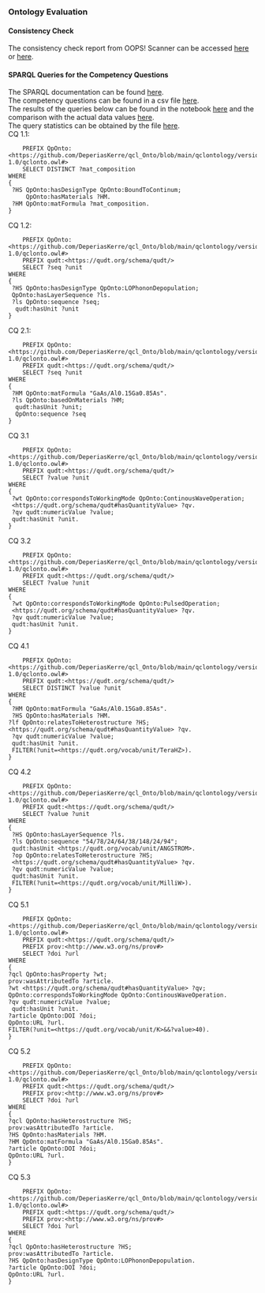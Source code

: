 ### Ontology Evaluation 
#### Consistency Check
The consistency check report from OOPS! Scanner can be accessed [here](https://github.com/DeperiasKerre/qcl_Onto/blob/main/Figures/OOPS_Report.png) or [here](https://github.com/DeperiasKerre/qcl_Onto/blob/main/qclontology/version-1.0/OOPS_Scanner-Report.html).
#### SPARQL Queries for the Competency Questions

The SPARQL documentation can be found [here](https://www.w3.org/TR/rdf-sparql-query/).      
The competency questions can be found in a csv file [here](https://github.com/DeperiasKerre/qcl_Onto/blob/main/Evaluation/Competency_Questions.csv).   
The results of the queries below can be found in the notebook [here](https://github.com/DeperiasKerre/qcl_Onto/blob/main/Evaluation/sparql_queries.ipynb) and the comparison with the actual data values [here](https://github.com/DeperiasKerre/qcl_Onto/blob/main/Evaluation/query_results.csv).  
The query statistics can be obtained by the file [here](https://github.com/DeperiasKerre/qcl_Onto/blob/main/Evaluation/query_statistics.py).    
CQ 1.1: 
```
    PREFIX QpOnto:<https://github.com/DeperiasKerre/qcl_Onto/blob/main/qclontology/version-1.0/qclonto.owl#> 
    SELECT DISTINCT ?mat_composition
WHERE
{
 ?HS QpOnto:hasDesignType QpOnto:BoundToContinum;
     QpOnto:hasMaterials ?HM.
 ?HM QpOnto:matFormula ?mat_composition.
}
```
CQ 1.2:
```
    PREFIX QpOnto:<https://github.com/DeperiasKerre/qcl_Onto/blob/main/qclontology/version-1.0/qclonto.owl#>
    PREFIX qudt:<https://qudt.org/schema/qudt/>
    SELECT ?seq ?unit
WHERE
{
 ?HS QpOnto:hasDesignType QpOnto:LOPhononDepopulation;
 QpOnto:hasLayerSequence ?ls.
 ?ls QpOnto:sequence ?seq;
  qudt:hasUnit ?unit 
}
```
CQ 2.1:
```
    PREFIX QpOnto:<https://github.com/DeperiasKerre/qcl_Onto/blob/main/qclontology/version-1.0/qclonto.owl#> 
    PREFIX qudt:<https://qudt.org/schema/qudt/>
    SELECT ?seq ?unit
WHERE
{
 ?HM QpOnto:matFormula "GaAs/Al0.15Ga0.85As".
 ?ls QpOnto:basedOnMaterials ?HM;
  qudt:hasUnit ?unit; 
  QpOnto:sequence ?seq
}
```
CQ 3.1
```
    PREFIX QpOnto:<https://github.com/DeperiasKerre/qcl_Onto/blob/main/qclontology/version-1.0/qclonto.owl#>
    PREFIX qudt:<https://qudt.org/schema/qudt/>
    SELECT ?value ?unit 
WHERE
{
 ?wt QpOnto:correspondsToWorkingMode QpOnto:ContinousWaveOperation;
 <https://qudt.org/schema/qudt#hasQuantityValue> ?qv.
 ?qv qudt:numericValue ?value;
 qudt:hasUnit ?unit.
}
```
CQ 3.2
```
    PREFIX QpOnto:<https://github.com/DeperiasKerre/qcl_Onto/blob/main/qclontology/version-1.0/qclonto.owl#>
    PREFIX qudt:<https://qudt.org/schema/qudt/>
    SELECT ?value ?unit 
WHERE
{
 ?wt QpOnto:correspondsToWorkingMode QpOnto:PulsedOperation;
 <https://qudt.org/schema/qudt#hasQuantityValue> ?qv.
 ?qv qudt:numericValue ?value;
 qudt:hasUnit ?unit.
}
```
CQ 4.1
```
    PREFIX QpOnto:<https://github.com/DeperiasKerre/qcl_Onto/blob/main/qclontology/version-1.0/qclonto.owl#>
    PREFIX qudt:<https://qudt.org/schema/qudt/>
    SELECT DISTINCT ?value ?unit
WHERE
{
 ?HM QpOnto:matFormula "GaAs/Al0.15Ga0.85As".
 ?HS QpOnto:hasMaterials ?HM.
?lf QpOnto:relatesToHeterostructure ?HS;
<https://qudt.org/schema/qudt#hasQuantityValue> ?qv.
 ?qv qudt:numericValue ?value;
 qudt:hasUnit ?unit.
 FILTER(?unit=<https://qudt.org/vocab/unit/TeraHZ>).
}
```
CQ 4.2
```
    PREFIX QpOnto:<https://github.com/DeperiasKerre/qcl_Onto/blob/main/qclontology/version-1.0/qclonto.owl#>
    PREFIX qudt:<https://qudt.org/schema/qudt/>
    SELECT ?value ?unit
WHERE
{
 ?HS QpOnto:hasLayerSequence ?ls.
 ?ls QpOnto:sequence "54/78/24/64/38/148/24/94";
 qudt:hasUnit <https://qudt.org/vocab/unit/ANGSTROM>.
 ?op QpOnto:relatesToHeterostructure ?HS;
 <https://qudt.org/schema/qudt#hasQuantityValue> ?qv.
 ?qv qudt:numericValue ?value;
 qudt:hasUnit ?unit.
 FILTER(?unit=<https://qudt.org/vocab/unit/MilliW>).
}
```
CQ 5.1
```
    PREFIX QpOnto:<https://github.com/DeperiasKerre/qcl_Onto/blob/main/qclontology/version-1.0/qclonto.owl#>
    PREFIX qudt:<https://qudt.org/schema/qudt/>
    PREFIX prov:<http://www.w3.org/ns/prov#>
    SELECT ?doi ?url
WHERE
{
?qcl QpOnto:hasProperty ?wt;
prov:wasAttributedTo ?article.
?wt <https://qudt.org/schema/qudt#hasQuantityValue> ?qv;
QpOnto:correspondsToWorkingMode QpOnto:ContinousWaveOperation.
?qv qudt:numericValue ?value;
 qudt:hasUnit ?unit.
?article QpOnto:DOI ?doi;
QpOnto:URL ?url.
FILTER(?unit=<https://qudt.org/vocab/unit/K>&&?value>40).
}
```
CQ 5.2
```
    PREFIX QpOnto:<https://github.com/DeperiasKerre/qcl_Onto/blob/main/qclontology/version-1.0/qclonto.owl#>
    PREFIX qudt:<https://qudt.org/schema/qudt/>
    PREFIX prov:<http://www.w3.org/ns/prov#>
    SELECT ?doi ?url
WHERE
{
?qcl QpOnto:hasHeterostructure ?HS;
prov:wasAttributedTo ?article.
?HS QpOnto:hasMaterials ?HM.
?HM QpOnto:matFormula "GaAs/Al0.15Ga0.85As".
?article QpOnto:DOI ?doi;
QpOnto:URL ?url.
}
```
CQ 5.3
```
    PREFIX QpOnto:<https://github.com/DeperiasKerre/qcl_Onto/blob/main/qclontology/version-1.0/qclonto.owl#>
    PREFIX qudt:<https://qudt.org/schema/qudt/>
    PREFIX prov:<http://www.w3.org/ns/prov#>
    SELECT ?doi ?url
WHERE
{
?qcl QpOnto:hasHeterostructure ?HS;
prov:wasAttributedTo ?article.
?HS QpOnto:hasDesignType QpOnto:LOPhononDepopulation.
?article QpOnto:DOI ?doi;
QpOnto:URL ?url.
}
```

